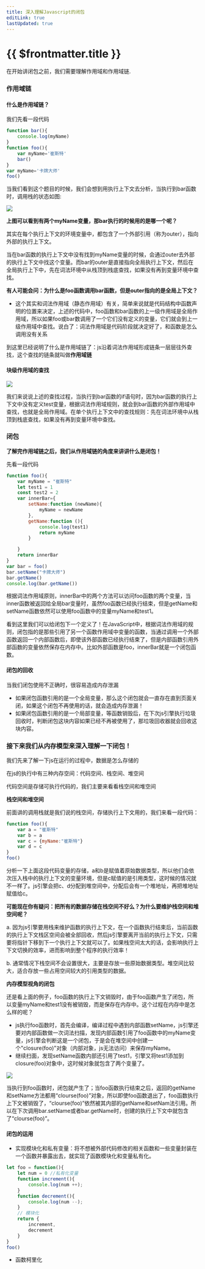 ```yaml
---
title: 深入理解Javascript的闭包
editLink: true
lastUpdated: true
---
```

# {{ $frontmatter.title }}

在开始讲闭包之前，我们需要理解作用域和作用域链.

### 作用域链

#### 什么是作用域链？

我们先看一段代码

```JavaScript
function bar(){
    console.log(myName)
}
function foo(){
    var myName='崔斯特'
    bar()
}
var myName='卡牌大师'
foo()
```

当我们看到这个题目的时候，我们会想到用执行上下文去分析，当执行到bar函数时，调用栈的状态如图:

![](https://img-blog.csdnimg.cn/img_convert/374dbce523bccde562d8ed1a8c330e1a.png)

**上图可以看到有两个myName变量，那bar执行的时候用的是哪一个呢？**

其实在每个执行上下文的环境变量中，都包含了一个外部引用（称为outer），指向外部的执行上下文。

当在bar函数的执行上下文中没有找到myName变量的时候，会通过outer去外部的执行上下文中找这个变量。而bar的outer是直接指向全局执行上下文，然后在全局执行上下中，先在词法环境中从栈顶到栈底查找，如果没有再到变量环境中查找。

**有人可能会问：为什么是foo函数调用bar函数，但是outer指向的是全局上下文？**

- 这个其实和词法作用域（静态作用域）有关，简单来说就是代码结构中函数声明的位置来决定，上述的代码中，foo函数和bar函数的上一级作用域是全局作用域，所以如果foo或bar数调用了一个它们没有定义的变量，它们就会到上一级作用域中查找。说白了：词法作用域是代码阶段就决定好了，和函数是怎么调用没有关系

到这里已经说明了什么是作用域链了：js沿着词法作用域形成链条一层层往外查找，这个查找的链条就叫做**作用域链**

#### 块级作用域的查找

![](https://img-blog.csdnimg.cn/img_convert/2ac38103ec80728eff9cf64fa858e97f.png)

我们来说说上述的查找过程，当执行到bar函数的if语句时，因为bar函数的执行上下文中没有定义test变量，根据词法作用域规则，就会到bar函数的外部作用域中查找，也就是全局作用域。在单个执行上下文中的查找规则：先在词法环境中从栈顶到栈底查找，如果没有再到变量环境中查找。

### 闭包

**了解完作用域链之后，我们从作用域链的角度来讲讲什么是闭包！**

先看一段代码

```JavaScript
function foo(){
    var myName = "崔斯特"
    let test1 = 1
    const test2 = 2
    var innerBar={
        setName:function (newName){
            myName = newName
        },
        getName:function (){
            console.log(test1)
            return myName
        }

    }
    return innerBar
}
var bar = foo()
bar.setName("卡牌大师")
bar.getName()
console.log(bar.getName())
```

根据词法作用域原则，innerBar中的两个方法可以访问foo函数的两个变量，当inner函数被返回给全局bar变量时，虽然foo函数已经执行结束，但是getName和setName函数依然可以使⽤foo函数中的变量myName和test1。

看到这里我们可以给闭包下一个定义了！在JavaScript中，根据词法作⽤域的规则，闭包指的是那些引用了另一个函数作用域中变量的函数，当通过调⽤⼀个外部函数返回⼀个内部函数后，即使该外部函数已经执⾏结束了，但是内部函数引⽤外部函数的变量依然保存在内存中。⽐如外部函数是foo，innerBar就是一个闭包函数。

#### 闭包的回收

当我们闭包使用不正确时，很容易造成内存泄漏

- 如果闭包函数引用的是一个全局变量，那么这个闭包就会一直存在直到页面关闭，如果这个闭包不再使用的话，就会造成内存泄漏！
- 如果闭包函数引用的是一个局部变量，等函数销毁后，在下次js引擎执行垃圾回收时，判断闭包这块内容如果已经不再被使用了，那垃圾回收器就会回收这块内容。

### **接下来我们从内存模型来深入理解一下闭包！**

我们先来了解一下js在运行的过程中，数据是怎么存储的

在js的执行中有三种内存空间：代码空间、栈空间、堆空间

代码空间是存储可执行代码的，我们主要来看看栈空间和堆空间

**栈空间和堆空间**

前面讲的调用栈就是我们说的栈空间，存储执行上下文用的，我们来看一段代码：

```JavaScript
function foo(){
    var a = "崔斯特"
    var b = a
    var c = {myName:"崔斯特"}
    var d = c
}
foo()
```

分析一下上面这段代码变量的存储，a和b是赋值着原始数据类型，所以他们会依次压入栈中的执行上下文的变量环境，但是c赋值的是引用类型，这时候的情况就不一样了。js引擎会把c、d分配到堆空间中，分配后会有一个堆地址，再把堆地址赋值给c。

**可能现在你有疑问：把所有的数据存储在栈空间不好么？为什么要维护栈空间和堆空间呢？**

a. 因为js引擎要用栈来维护函数的执行上下文，在一个函数执行结束后，当前函数的执行上下文栈区空间会被全部回收，然后js引擎要离开当前的执行上下文，只需要将指针下移到下一个执行上下文就可以了。如果栈空间太大的话，会影响执行上下文切换的效率，进而影响到整个程序的执行效率！

b. 通常情况下栈空间不会设置很大，主要是存放一些原始数据类型。堆空间比较大，适合存放一些占用空间较大的引用类型的数据。

**内存模型视角的闭包**

还是看上面的例子，foo函数的执⾏上下⽂销毁时，由于foo函数产⽣了闭包，所以变量myName和test1没有被销毁，⽽是保存在内存中。这个过程在内存中是怎么样的呢？

- js执行foo函数时，首先会编译，编译过程中遇到内部函数setName，js引擎还要对内部函数做一次词法扫描，发现内部函数引用了foo函数中的myName变量，js引擎会判断这是一个闭包，于是会在堆空间中创建一个"closure(foo)"对象（内部对象，js无法访问）来保存myName。
- 继续扫面，发现setName函数内部还引用了test1，引擎又将test1添加到closure(foo)对象中，这时候对象就包含了两个变量了。

![](https://img-blog.csdnimg.cn/img_convert/e02e2d4af1bcde40a4df0e5c6e488726.png)

当执行到foo函数时，闭包就产生了；当foo函数执行结束之后，返回的getName和setName⽅法都用“clourse(foo)”对象，所以即使foo函数退出了，foo函数执行上下文被销毁了，“clourse(foo)”依然被其内部的getName和setNam法引用。所以在下次调用bar.setName或者bar.getName时，创建的执行上下文中就包含了“clourse(foo)”。

#### 闭包的运用
- 实现模块化和私有变量：将不想被外部代码修改的相关函数和一些变量封装在一个函数并暴露出去，就实现了函数模块化和变量私有化。
```js
let foo = function(){
    let num = 0 //私有化变量
    function increment(){
        console.log(num ++);
    }
    function decrement(){
        console.log(num --);
    }
    // 模块化
    return {
        increment,
        decrement
    }
}
foo()
```
- 函数柯里化
